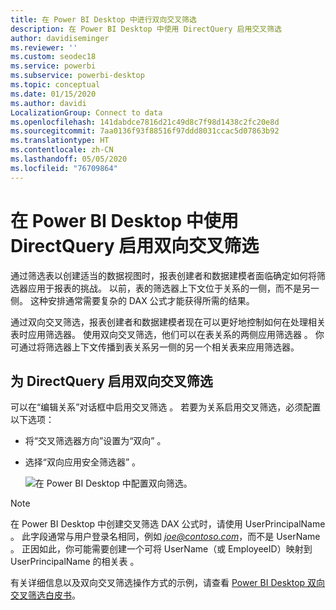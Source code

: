 ```yaml
---
title: 在 Power BI Desktop 中进行双向交叉筛选
description: 在 Power BI Desktop 中使用 DirectQuery 启用交叉筛选
author: davidiseminger
ms.reviewer: ''
ms.custom: seodec18
ms.service: powerbi
ms.subservice: powerbi-desktop
ms.topic: conceptual
ms.date: 01/15/2020
ms.author: davidi
LocalizationGroup: Connect to data
ms.openlocfilehash: 141dabdce7816d21c49d8c7f98d1438c2fc20e8d
ms.sourcegitcommit: 7aa0136f93f88516f97ddd8031ccac5d07863b92
ms.translationtype: HT
ms.contentlocale: zh-CN
ms.lasthandoff: 05/05/2020
ms.locfileid: "76709864"
---
```

# <a name="enable-bidirectional-cross-filtering-for-directquery-in-power-bi-desktop"></a>在 Power BI Desktop 中使用 DirectQuery 启用双向交叉筛选

通过筛选表以创建适当的数据视图时，报表创建者和数据建模者面临确定如何将筛选器应用于报表的挑战。 以前，表的筛选器上下文位于关系的一侧，而不是另一侧。 这种安排通常需要复杂的 DAX 公式才能获得所需的结果。

通过双向交叉筛选，报表创建者和数据建模者现在可以更好地控制如何在处理相关表时应用筛选器。 使用双向交叉筛选，他们可以在表关系的两侧应用筛选器  。 你可通过将筛选器上下文传播到表关系另一侧的另一个相关表来应用筛选器。

## <a name="enable-bidirectional-cross-filtering-for-directquery"></a>为 DirectQuery 启用双向交叉筛选

可以在“编辑关系”对话框中启用交叉筛选  。 若要为关系启用交叉筛选，必须配置以下选项：

* 将“交叉筛选器方向”设置为“双向”   。
* 选择“双向应用安全筛选器”  。

  ![在 Power BI Desktop 中配置双向筛选。](media/desktop-bidirectional-filtering/bidirectional-filtering_2.png)

> [!NOTE]
> 在 Power BI Desktop 中创建交叉筛选 DAX 公式时，请使用 UserPrincipalName  。 此字段通常与用户登录名相同，例如 <em>joe@contoso.com</em>，而不是 UserName  。 正因如此，你可能需要创建一个可将 UserName（或 EmployeeID）映射到 UserPrincipalName 的相关表    。

有关详细信息以及双向交叉筛选操作方式的示例，请查看 [Power BI Desktop 双向交叉筛选白皮书](https://download.microsoft.com/download/2/7/8/2782DF95-3E0D-40CD-BFC8-749A2882E109/Bidirectional%20cross-filtering%20in%20Analysis%20Services%202016%20and%20Power%20BI.docx)。

